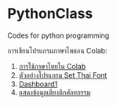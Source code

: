# PythonClass
Codes for python programming

การเขียนโปรแกรมภาษาไพธอน
Colab:
1. [การใช้ภาษาไทยใน Colab](https://kamkanyawee.medium.com/%E0%B9%81%E0%B8%AA%E0%B8%94%E0%B8%87%E0%B8%9C%E0%B8%A5%E0%B8%A0%E0%B8%B2%E0%B8%A9%E0%B8%B2%E0%B9%84%E0%B8%97%E0%B8%A2%E0%B9%83%E0%B8%99%E0%B8%81%E0%B8%A3%E0%B8%B2%E0%B8%9F%E0%B8%82%E0%B8%AD%E0%B8%87-matplotlib-%E0%B8%9A%E0%B8%99-google-colab-37210d9a9f31)
2. [ตัวอย่างโปรแกรม Set Thai Font](https://github.com/suwat9/PythonClass/blob/main/CodeAI/setFontThai.py)
3. [Dashboard1](https://github.com/suwat9/PythonClass/blob/main/CodeAI/Dashboard1.py)
4. [แสดงข้อมูลเตียงตึกศัลยกรรม](https://github.com/suwat9/PythonClass/blob/main/CodeAI/surgery1.py)
